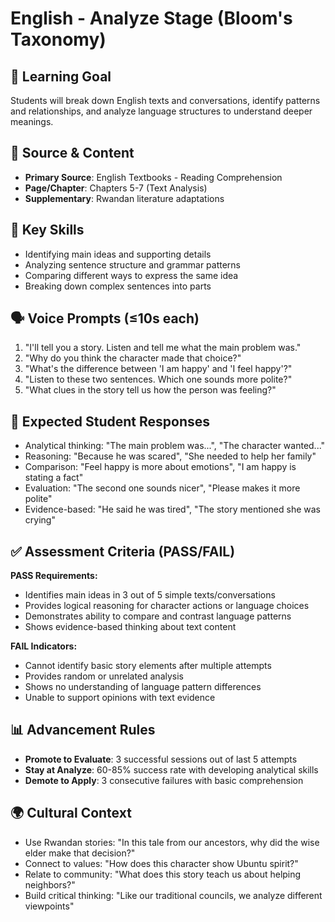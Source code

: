 # English - Analyze Stage (Bloom's Taxonomy)

## 🎯 Learning Goal
Students will break down English texts and conversations, identify patterns and relationships, and analyze language structures to understand deeper meanings.

## 📖 Source & Content
- **Primary Source**: English Textbooks - Reading Comprehension
- **Page/Chapter**: Chapters 5-7 (Text Analysis)
- **Supplementary**: Rwandan literature adaptations

## 🧩 Key Skills
- Identifying main ideas and supporting details
- Analyzing sentence structure and grammar patterns
- Comparing different ways to express the same idea
- Breaking down complex sentences into parts

## 🗣️ Voice Prompts (≤10s each)
1. "I'll tell you a story. Listen and tell me what the main problem was."
2. "Why do you think the character made that choice?"
3. "What's the difference between 'I am happy' and 'I feel happy'?"
4. "Listen to these two sentences. Which one sounds more polite?"
5. "What clues in the story tell us how the person was feeling?"

## 🎤 Expected Student Responses
- Analytical thinking: "The main problem was...", "The character wanted..."
- Reasoning: "Because he was scared", "She needed to help her family"
- Comparison: "Feel happy is more about emotions", "I am happy is stating a fact"
- Evaluation: "The second one sounds nicer", "Please makes it more polite"
- Evidence-based: "He said he was tired", "The story mentioned she was crying"

## ✅ Assessment Criteria (PASS/FAIL)
**PASS Requirements:**
- Identifies main ideas in 3 out of 5 simple texts/conversations
- Provides logical reasoning for character actions or language choices
- Demonstrates ability to compare and contrast language patterns
- Shows evidence-based thinking about text content

**FAIL Indicators:**
- Cannot identify basic story elements after multiple attempts
- Provides random or unrelated analysis
- Shows no understanding of language pattern differences
- Unable to support opinions with text evidence

## 📊 Advancement Rules
- **Promote to Evaluate**: 3 successful sessions out of last 5 attempts
- **Stay at Analyze**: 60-85% success rate with developing analytical skills
- **Demote to Apply**: 3 consecutive failures with basic comprehension

## 🌍 Cultural Context
- Use Rwandan stories: "In this tale from our ancestors, why did the wise elder make that decision?"
- Connect to values: "How does this character show Ubuntu spirit?"
- Relate to community: "What does this story teach us about helping neighbors?"
- Build critical thinking: "Like our traditional councils, we analyze different viewpoints"
